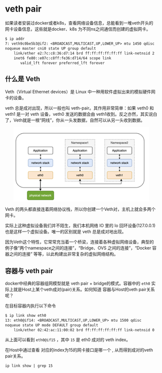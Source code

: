 # veth pair

如果读者安装过docker或者k8s，查看网络设备信息，总能看到一堆veth开头的网卡设备信息，这些就是docker、k8s 为不同ns之间通信而创建的虚拟网卡。 

```
$ ip addr
7: veth9c0be5b3@if2: <BROADCAST,MULTICAST,UP,LOWER_UP> mtu 1450 qdisc noqueue master cni0 state UP group default 
    link/ether e2:7c:c8:36:d7:14 brd ff:ff:ff:ff:ff:ff link-netnsid 2
    inet6 fe80::e07c:c8ff:fe36:d714/64 scope link 
       valid_lft forever preferred_lft forever
```

## 什么是 Veth
Veth（Virtual Ethernet devices）是 Linux 中一种用软件虚拟出来的模拟硬件网卡的设备。

veth 总是成对出现，所以一般也叫 veth-pair。其作用非常简单：如果 veth0 和 veth1 是一对 veth 设备，veth0 发送的数据会由 veth1收到。反之亦然，其实说白了，Veth就是一根“网线”，你从一头发数据，自然可以从另一头收到数据。

<div  align="center">
	<img src="../assets/veth.png" width = "450"  align=center />
</div>

Veth 的两头都直接连着网络协议栈，所以你创建一个Veth对，主机上就会多两个网卡。

实际上这种虚拟设备我们并不陌生，我们本机网络 IO 里的 lo 回环设备(127.0.0.1)也是这样一个虚拟设备。唯一的区别就是 veth 总是成对地出现。

因为Veth这个特性，它常常充当着一个桥梁，连接着各种虚拟网络设备，典型的例子像“两个namespace之间的连接”，“Bridge、OVS 之间的连接”，“Docker 容器之间的连接” 等等，以此构建出非常复杂的虚拟网络结构。

## 容器与 veth pair

docker中经典的容器组网模型就是 veth pair + bridge的模式。容器中的 `eth0` 实际上就是Host上某个veth成对(pair)关系。如何知道 容器与Host的veth pair关系呢？

在目标容器内执行以下命令

```
$ ip link show eth0
13: eth0@if14: <BROADCAST,MULTICAST,UP,LOWER_UP> mtu 1500 qdisc noqueue state UP mode DEFAULT group default 
    link/ether 02:42:ac:11:00:02 brd ff:ff:ff:ff:ff:ff link-netnsid 0
```
从上面可以看到 `eth0@if15` ，其中 `15` 是 eth0 成对的 veth index。

在Host中通过查看 对应的index为15的网卡接口是哪一个 , 从而得到成对的veth pair关系。

```
ip link show | grep 15
```